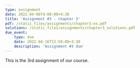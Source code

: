```yaml
---
type: assignment
date: 2022-04-06T4:00:00+4:30
title: 'Assignment #3 - chapter 3'
pdf: /static_files/assignments/chapter3-ex.pdf
solutions: /static_files/assignments/chapter3_solutions.pdf
due_event: 
    type: due
    date: 2022-04-16T23:59:00+3:30
    description: 'Assignment #3 due'
---
```

This is the 3rd assignment of our course.
